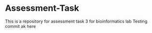 # Assessment-Task
This is a repository for assessment task 3 for bioinformatics lab
Testing commit
ak here